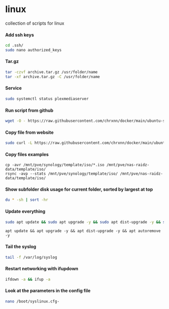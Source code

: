 # linux
collection of scripts for linux

#### Add ssh keys
```sh
cd .ssh/
sudo nano authorized_keys
```

#### Tar.gz
```sh
tar -czvf archive.tar.gz /usr/folder/name
tar -xf archive.tar.gz -C /usr/folder/name
```

#### Service
```sh
sudo systemctl status plexmediaserver
```

#### Run script from github
```sh
wget -O - https://raw.githubusercontent.com/chrxnn/docker/main/ubuntu-setup/create-folders.sh | bash
```

#### Copy file from website
```sh
sudo curl -L https://raw.githubusercontent.com/chrxnn/docker/main/ubuntu-setup/create-folders.sh -o ~/scripts/create-folders.sh
```

#### Copy files examples
```
cp -avr /mnt/pve/synology/template/iso/*.iso /mnt/pve/nas-raidz-data/template/iso/
rsync -avp --stats /mnt/pve/synology/template/iso/ /mnt/pve/nas-raidz-data/template/iso/
```

#### Show subfolder disk usage for current folder, sorted by largest at top
```sh
du * -sh | sort -hr
```

#### Update everything
```sh
sudo apt update && sudo apt upgrade -y && sudo apt dist-upgrade -y && sudo apt autoremove -y
```
```
apt update && apt upgrade -y && apt dist-upgrade -y && apt autoremove -y
```

#### Tail the syslog
```sh
tail -f /var/log/syslog
```

#### Restart networking with ifupdown
```sh
ifdown -a && ifup -a
```

#### Look at the parameters in the config file
```sh
nano /boot/syslinux.cfg-
```
